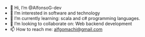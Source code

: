 - 👋 Hi, I’m @AlfonsoG-dev
- 👀 I’m interested in software and technology
- 🌱 I’m currently learning: scala and c# programming languages.
- 💞️ I’m looking to collaborate on: Web backend development
- 📫 How to reach me: alfgomachi@gmail.com

<!---
TuNovio/TuNovio is a ✨ special ✨ repository because its `README.md` (this file) appears on your GitHub profile.
You can click the Preview link to take a look at your changes.
--->
